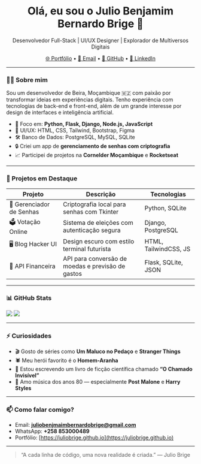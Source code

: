 <h1 align="center">Olá, eu sou o Julio Benjamim Bernardo Brige 👋</h1>

<p align="center">
  Desenvolvedor Full-Stack | UI/UX Designer | Explorador de Multiversos Digitais
</p>

<p align="center">
  <a href="https://juliobrige.github.io/" target="_blank">🌐 Portfólio</a> •
  <a href="mailto:juliobenjmaimbernardobrige@gmail.com">📧 Email</a> •
  <a href="https://github.com/juliobrige">🐙 GitHub</a> •
  <a href="https://www.linkedin.com/in/j%C3%BAlio-benjamim-bernardo-158404313/">💼 LinkedIn</a>
</p>

---

### 👨‍💻 Sobre mim

Sou um desenvolvedor de Beira, Moçambique 🇲🇿 com paixão por transformar ideias em experiências digitais. Tenho experiência com tecnologias de back-end e front-end, além de um grande interesse por design de interfaces e inteligência artificial.

- 🧠 Foco em: **Python, Flask, Django, Node.js, JavaScript**
- 🎨 UI/UX: HTML, CSS, Tailwind, Bootstrap, Figma
- 🛠️ Banco de Dados: PostgreSQL, MySQL, SQLite
- 🔒 Criei um app de **gerenciamento de senhas com criptografia**
- 📈 Participei de projetos na **Cornelder Moçambique** e **Rocketseat**

---

### 🚀 Projetos em Destaque

| Projeto                        | Descrição                                           | Tecnologias                |
|-------------------------------|-----------------------------------------------------|----------------------------|
| 🔐 Gerenciador de Senhas      | Criptografia local para senhas com Tkinter          | Python, SQLite             |
| 🗳️ Votação Online             | Sistema de eleições com autenticação segura         | Django, PostgreSQL         |
| 🖥️ Blog Hacker UI             | Design escuro com estilo terminal futurista         | HTML, TailwindCSS, JS      |
| 📡 API Financeira             | API para conversão de moedas e previsão de gastos   | Flask, SQLite, JSON        |

---

### 📊 GitHub Stats

<p align=\"center\">
  <img src=\"https://github-readme-stats.vercel.app/api?username=juliobrige&show_icons=true&theme=radical\" width=\"48%\" />
  <img src=\"https://github-readme-stats.vercel.app/api/top-langs/?username=juliobrige&layout=compact&theme=radical\" width=\"48%\" />
</p>

---

### ⚡ Curiosidades

- 🎬 Gosto de séries como **Um Maluco no Pedaço** e **Stranger Things**
- 🕷️ Meu herói favorito é o **Homem-Aranha**
- 📘 Estou escrevendo um livro de ficção científica chamado **“O Chamado Invisível”**
- 🎵 Amo música dos anos 80 — especialmente **Post Malone** e **Harry Styles**

---

### 📫 Como falar comigo?

- Email: **juliobenjmaimbernardobrige@gmail.com**
- WhatsApp: **+258 853000489**
- Portfólio: [https://juliobrige.github.io](https://juliobrige.github.io)

---

> “A cada linha de código, uma nova realidade é criada.” — Julio Brige

